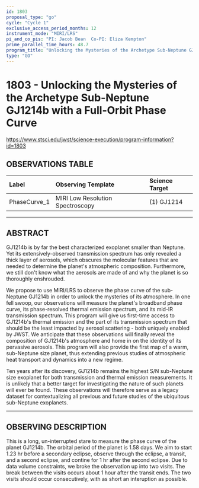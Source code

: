 ```yaml
---
id: 1803
proposal_type: "go"
cycle: "Cycle 1"
exclusive_access_period_months: 12
instrument_mode: "MIRI/LRS"
pi_and_co_pis: "PI: Jacob Bean  Co-PI: Eliza Kempton"
prime_parallel_time_hours: 48.7
program_title: "Unlocking the Mysteries of the Archetype Sub-Neptune GJ1214b with a Full-Orbit Phase Curve"
type: "GO"
---
```

# 1803 - Unlocking the Mysteries of the Archetype Sub-Neptune GJ1214b with a Full-Orbit Phase Curve
https://www.stsci.edu/jwst/science-execution/program-information?id=1803
## OBSERVATIONS TABLE
| Label | Observing Template | Science Target |
| :---------- | :--------------------------- | :------------- |
| PhaseCurve_1 | MIRI Low Resolution Spectroscopy | (1) GJ1214 |

---

## ABSTRACT

GJ1214b is by far the best characterized exoplanet smaller than Neptune. Yet its extensively-observed transmission spectrum has only revealed a thick layer of aerosols, which obscures the molecular features that are needed to determine the planet's atmospheric composition. Furthermore, we still don't know what the aerosols are made of and why the planet is so thoroughly enshrouded.

We propose to use MIRI/LRS to observe the phase curve of the sub-Neptune GJ1214b in order to unlock the mysteries of its atmosphere. In one fell swoop, our observations will measure the planet's broadband phase curve, its phase-resolved thermal emission spectrum, and its mid-IR transmission spectrum. This program will give us first-time access to GJ1214b's thermal emission and the part of its transmission spectrum that should be the least impacted by aerosol scattering - both uniquely enabled by JWST. We anticipate that these observations will finally reveal the composition of GJ1214b's atmosphere and home in on the identity of its pervasive aerosols. This program will also provide the first map of a warm, sub-Neptune size planet, thus extending previous studies of atmospheric heat transport and dynamics into a new regime.

Ten years after its discovery, GJ1214b remains the highest S/N sub-Neptune size exoplanet for both transmission and thermal emission measurements. It is unlikely that a better target for investigating the nature of such planets will ever be found. These observations will therefore serve as a legacy dataset for contextualizing all previous and future studies of the ubiquitous sub-Neptune exoplanets.

---

## OBSERVING DESCRIPTION

This is a long, un-interrupted stare to measure the phase curve of the planet GJ1214b. The orbital period of the planet is 1.58 days. We aim to start 1.23 hr before a secondary eclipse, observe through the eclipse, a transit, and a second eclipse, and contine for 1 hr after the second eclipse. Due to data volume constraints, we broke the observation up into two visits. The break between the visits occurs about 1 hour after the transit ends. The two visits should occur consecutively, with as short an interuption as possible.
